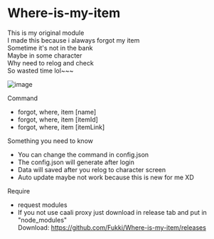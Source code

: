 # Where-is-my-item</br>
This is my original module</br>
I made this because i alaways forgot my item</br>
Sometime it's not in the bank</br>
Maybe in some character</br>
Why need to relog and check</br>
So wasted time lol~~~</br>

![image](https://user-images.githubusercontent.com/26898177/45843457-e3635400-bd49-11e8-98c9-c7151da4b9ef.png)

Command
- forgot, where, item [name]
- forgot, where, item [itemId]
- forgot, where, item [itemLink]
  
 Something you need to know
* You can change the command in config.json
* The config.json will generate after login
* Data will saved after you relog to character screen
* Auto update maybe not work because this is new for me XD

Require
* request modules
* If you not use caali proxy just download in release tab and put in "node_modules"
</br>Download: https://github.com/Fukki/Where-is-my-item/releases
